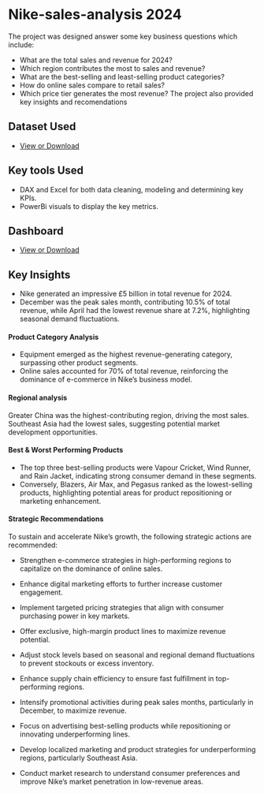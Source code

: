 # Nike-sales-analysis 2024
The project was designed answer some key business questions which include:
   * What are the total sales and revenue for 2024?
   * Which region contributes the most to sales and revenue?
   * What are the best-selling and least-selling product categories?
   * How do online sales compare to retail sales?
   * Which price tier generates the most revenue?
The project also provided key insights and recomendations

## Dataset Used
- <a href = "https://github.com/igwechinomso/Nike-sales-analysis/blob/main/nike_sales_2024.csv">View or Download</a>

## Key tools Used
 * DAX and Excel for both data cleaning, modeling and determining key KPIs.
* PowerBi visuals to display the key metrics.

 ## Dashboard 
 - <a href = "https://github.com/igwechinomso/Nike-sales-analysis/blob/main/nike%20sales%20analysis%202024%20(3)%20(1).pbit">View or Download</a>
 ## Key Insights
 * Nike generated an impressive £5 billion in total revenue for 2024. 
 * December was the peak sales month, contributing 10.5% of total revenue, while April had the lowest revenue share at 7.2%, highlighting seasonal demand fluctuations.
 
#### Product Category Analysis
* Equipment emerged as the highest revenue-generating category, surpassing other product segments. 
* Online sales accounted for 70% of total revenue, reinforcing the dominance of e-commerce in Nike’s business model.

#### Regional analysis
Greater China was the highest-contributing region, driving the most sales. Southeast Asia had the lowest sales, suggesting potential market development opportunities. 

#### Best & Worst Performing Products
* The top three best-selling products were Vapour Cricket, Wind Runner, and Rain Jacket, indicating strong consumer demand in these segments. 
* Conversely, Blazers, Air Max, and Pegasus ranked as the lowest-selling products, highlighting potential areas for product repositioning or marketing enhancement.

#### Strategic Recommendations 
To sustain and accelerate Nike’s growth, the following strategic actions are recommended:
* Strengthen e-commerce strategies in high-performing regions to capitalize on the dominance of online sales. 

* Enhance digital marketing efforts to further increase customer engagement.

* Implement targeted pricing strategies that align with consumer purchasing power in key markets. 

* Offer exclusive, high-margin product lines to maximize revenue potential.

* Adjust stock levels based on seasonal and regional demand fluctuations to prevent stockouts or excess inventory. 

* Enhance supply chain efficiency to ensure fast fulfillment in top-performing regions.

* Intensify promotional activities during peak sales months, particularly in December, to maximize revenue. 

* Focus on advertising best-selling products while repositioning or innovating underperforming lines.

* Develop localized marketing and product strategies for underperforming regions, particularly Southeast Asia.

* Conduct market research to understand consumer preferences and improve Nike’s market penetration in low-revenue areas.

